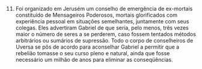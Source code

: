 ﻿11. Foi organizado em Jerusém um conselho de emergência de ex-mortais constituído de Mensageiros Poderosos, mortais glorificados com experiência pessoal em situações semelhantes, juntamente com seus colegas. Eles advertiram Gabriel de que seria, pelo menos, três vezes maior o número de seres a se perderem, caso fossem tentados métodos arbitrários ou sumários de supressão. Todo o corpo de conselheiros de Uversa se pôs de acordo para aconselhar Gabriel a permitir que a rebelião tomasse o seu curso pleno e natural, ainda que fosse necessário um milhão de anos para eliminar as conseqüências.